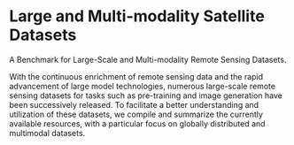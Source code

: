 # Large and Multi-modality Satellite Datasets
A Benchmark for Large-Scale and Multi-modality Remote Sensing Datasets.

With the continuous enrichment of remote sensing data and the rapid advancement of large model technologies, numerous large-scale remote sensing datasets for tasks such as pre-training and image generation have been successively released. To facilitate a better understanding and utilization of these datasets, we compile and summarize the currently available resources, with a particular focus on globally distributed and multimodal datasets.
